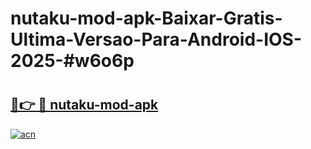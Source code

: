# nutaku-mod-apk-Baixar-Gratis-Ultima-Versao-Para-Android-IOS-2025-#w6o6p

# <h2><a href="https://ainizakaria.my?title=nutaku-mod-apk&ref=24M">🔗👉 🔴 nutaku-mod-apk</a></h2>

[![acn](https://github.com/user-attachments/assets/0f9c940e-d8b0-45ae-aac7-cd30a18b3e1c)](https://ainizakaria.my?title=nutaku-mod-apk&ref=24M)

